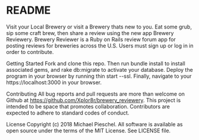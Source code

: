 # README
Visit your Local Brewery or visit a Brewery thats new to you. Eat some grub, sip some craft brew, then share a review using the new app Brewery Reviewery. Brewery Reviewer is a Ruby on Rails review forum app for posting reviews for breweries across the U.S. Users must sign up or log in in order to contribute.

Getting Started
Fork and clone this repo. Then run bundle install to install associated gems, and rake db:migrate to activate your database. Deploy the program in your browser by running thin start --ssl. Finally, navigate to your https://localhost:3000 in your browser.

Contributing
All bug reports and pull requests are more than welcome on Github at https://github.com/Xplor8r/brewery_reviewery. This project is intended to be space that promotes collaboration. Contributors are expected to adhere to standard codes of conduct.

License
Copyright (c) 2018 Michael Pieschel. All software is available as open source under the terms of the MIT License. See LICENSE file.
